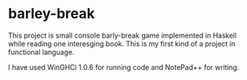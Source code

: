 barley-break
============
This project is small console barly-break game implemented in Haskell while reading one interesging book.
This is my first kind of a project in functional language.


I have used WinGHCi 1.0.6 for running code and NotePad++ for writing.
